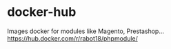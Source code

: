 # docker-hub
Images docker for modules like Magento, Prestashop... https://hub.docker.com/r/rabot18/phpmodule/

